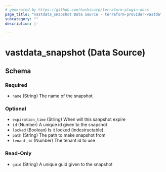 ```yaml
---
# generated by https://github.com/hashicorp/terraform-plugin-docs
page_title: "vastdata_snapshot Data Source - terraform-provider-vastdata"
subcategory: ""
description: |-
  
---
```


# vastdata_snapshot (Data Source)





<!-- schema generated by tfplugindocs -->
## Schema

### Required

- `name` (String) The name of the snapshot

### Optional

- `expiration_time` (String) When will this sanpshot expire
- `id` (Number) A unique id given to the snapshot
- `locked` (Boolean) Is it locked (indestructable)
- `path` (String) The path to make snapshot from
- `tenant_id` (Number) The tenant id to use

### Read-Only

- `guid` (String) A unique guid given to the snapshot
